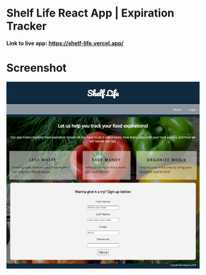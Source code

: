 # Shelf Life React App | Expiration Tracker

**Link to live app: https://shelf-life.vercel.app/**

# Screenshot

![alt text](https://github.com/adamfigueroa/Shelf-Life-Client/blob/main/src/images/sl-screenshot.png)